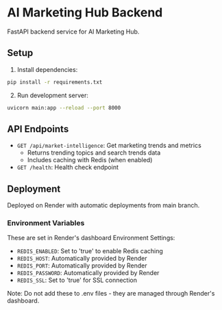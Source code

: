 # AI Marketing Hub Backend

FastAPI backend service for AI Marketing Hub.

## Setup

1. Install dependencies:
```bash
pip install -r requirements.txt
```

2. Run development server:
```bash
uvicorn main:app --reload --port 8000
```

## API Endpoints

- `GET /api/market-intelligence`: Get marketing trends and metrics
  - Returns trending topics and search trends data
  - Includes caching with Redis (when enabled)
- `GET /health`: Health check endpoint

## Deployment

Deployed on Render with automatic deployments from main branch.

### Environment Variables

These are set in Render's dashboard Environment Settings:
- `REDIS_ENABLED`: Set to 'true' to enable Redis caching
- `REDIS_HOST`: Automatically provided by Render
- `REDIS_PORT`: Automatically provided by Render
- `REDIS_PASSWORD`: Automatically provided by Render
- `REDIS_SSL`: Set to 'true' for SSL connection

Note: Do not add these to .env files - they are managed through Render's dashboard. 